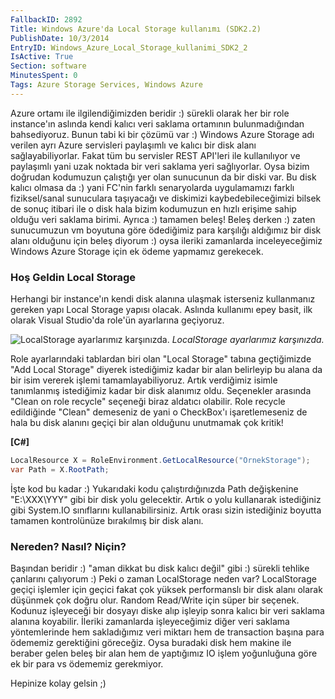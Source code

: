 ```yaml
---
FallbackID: 2892
Title: Windows Azure'da Local Storage kullanımı (SDK2.2)
PublishDate: 10/3/2014
EntryID: Windows_Azure_Local_Storage_kullanimi_SDK2_2
IsActive: True
Section: software
MinutesSpent: 0
Tags: Azure Storage Services, Windows Azure
---
```

Azure ortamı ile ilgilendiğimizden beridir :) sürekli olarak her bir
role instance'ın aslında kendi kalıcı veri saklama ortamının
bulunmadığından bahsediyoruz. Bunun tabi ki bir çözümü var :) Windows
Azure Storage adı verilen ayrı Azure servisleri paylaşımlı ve kalıcı bir
disk alanı sağlayabiliyorlar. Fakat tüm bu servisler REST API'leri ile
kullanılıyor ve paylaşımlı yani uzak noktada bir veri saklama yeri
sağlıyorlar. Oysa bizim doğrudan kodumuzun çalıştığı yer olan sunucunun
da bir diski var. Bu disk kalıcı olmasa da :) yani FC'nin farklı
senaryolarda uygulamamızı farklı fiziksel/sanal sunuculara taşıyacağı ve
diskimizi kaybedebileceğimizi bilsek de sonuç itibari ile o disk hala
bizim kodumuzun en hızlı erişime sahip olduğu veri saklama birimi.
Ayrıca :) tamamen beleş! Beleş derken :) zaten sunucumuzun vm boyutuna
göre ödediğimiz para karşılığı aldığımız bir disk alanı olduğunu için
beleş diyorum :) oysa ileriki zamanlarda inceleyeceğimiz Windows Azure
Storage için ek ödeme yapmamız gerekecek.

### Hoş Geldin Local Storage

Herhangi bir instance'ın kendi disk alanına ulaşmak isterseniz
kullanmanız gereken yapı Local Storage yapısı olacak. Aslında kullanımı
epey basit, ilk olarak Visual Studio'da role'ün ayarlarına geçiyoruz.

![LocalStorage ayarlarımız
karşınızda.](http://cdn.daron.yondem.com/assets/2892/localstorage.png)
*LocalStorage ayarlarımız karşınızda.*

Role ayarlarındaki tablardan biri olan "Local Storage" tabına
geçtiğimizde "Add Local Storage" diyerek istediğimiz kadar bir alan
belirleyip bu alana da bir isim vererek işlemi tamamlayabiliyoruz. Artık
verdiğimiz isimle tanımlanmış istediğimiz kadar bir disk alanımız oldu.
Seçenekler arasında "Clean on role recycle" seçeneği biraz aldatıcı
olabilir. Role recycle edildiğinde "Clean" demeseniz de yani o
CheckBox'ı işaretlemeseniz de hala bu disk alanını geçiçi bir alan
olduğunu unutmamak çok kritik!

**[C\#]**

```csLocalResource X = RoleEnvironment.GetLocalResource("OrnekStorage");var Path = X.RootPath;```

İşte kod bu kadar :) Yukarıdaki kodu çalıştırdığınızda Path değişkenine
"E:\\XXX\\YYY" gibi bir disk yolu gelecektir. Artık o yolu kullanarak
istediğiniz gibi System.IO sınıflarını kullanabilirsiniz. Artık orası
sizin istediğiniz boyutta tamamen kontrolünüze bırakılmış bir disk
alanı.

### Nereden? Nasıl? Niçin?

Başından beridir :) "aman dikkat bu disk kalıcı değil" gibi :) sürekli
tehlike çanlarını çalıyorum :) Peki o zaman LocalStorage neden var?
LocalStorage geçiçi işlemler için geçici fakat çok yüksek performanslı
bir disk alanı olarak düşünmek çok doğru olur. Random Read/Write için
süper bir seçenek. Kodunuz işleyeceği bir dosyayı diske alıp işleyip
sonra kalıcı bir veri saklama alanına koyabilir. İleriki zamanlarda
işleyeceğimiz diğer veri saklama yöntemlerinde hem sakladığımız veri
miktarı hem de transaction başına para ödememiz gerektiğini göreceğiz.
Oysa buradaki disk hem makine ile beraber gelen beleş bir alan hem de
yaptığımız IO işlem yoğunluğuna göre ek bir para vs ödememiz gerekmiyor.

Hepinize kolay gelsin ;)


